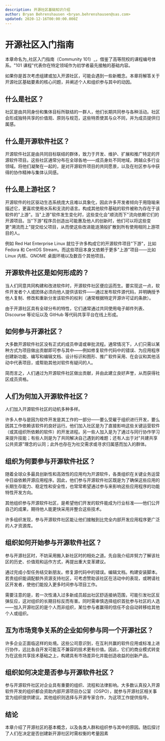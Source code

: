 ```yaml
---
description: 开源社区基础知识介绍
author: Bryan Behrenshausen <bryan.behrenshausen@sas.com>
updated: 2020-12-16T00:00:00.000Z
---
```


# 开源社区入门指南

本章命名为_社区入门指南（Community 101）_，借鉴了高等院校的课程编号体系。"101 课程"代表你在特定领域作为初学者最先接触的基础内容。

如果你是首次考虑组建或加入开源社区，可能会遇到一些新概念。本章将解答关于开源社区基础要素的核心问题，并阐述个人和组织参与其中的动因。

## 什么是社区？

社区是由共同身份和集体目标所联结的一群人，他们长期共同参与各种活动。社区会形成独特共享的价值观、原则与规范，这些特质使其与众不同，并为成员提供归属感。

## 什么是开源软件社区？

开源软件社区是由共同目标联结的群体，致力于开发、维护、扩展和推广特定的开源软件项目。这些社区通常分布在全球各地——成员身处不同地域，跨越众多行业领域。将他们凝聚在一起的，是对开源软件项目的共同愿景，以及在社区参与中获得的协作精神与集体认同感。

## 什么是上游社区？

开源软件的社区驱动生态系统庞大且难以具象化，因此许多开发者倾向于用隐喻来描述它，更喜欢使用水系和支流的语言。构成其他软件基础的软件被称为存在于该软件的"上游"。当"上游"软件发生变化时，这些变化会"顺流而下"流向依赖它们的开源项目。当"下游"程序员创造出可能惠及他人的创新时，他们可以将这些变更"溯流而上"提交给父项目，从而使这些改进能涟漪般扩散到所有使用相同上游项目的人。

例如 Red Hat Enterprise Linux 就位于许多构成它的开源软件项目"下游"，比如 Fedora 和 CentOS Stream。而这些项目本身又依赖于更多"上游"项目——比如 Linux 内核、GNOME 桌面环境以及数百个其他项目。

## 开源软件社区是如何形成的？

当人们同意共同构建和改进软件时，开源软件社区便应运而生。要实现这一点，软件开发者个人或团体必须向他人提供该软件——通过发布软件源代码，并明确授予他人复制、修改和重新分发该软件的权利（通常根据特定开源许可证的条款）。

由于开源社区具有全球分布的特性，它们通常通过共同使用电子邮件列表、Discourse 等论坛以及 GitHub 等代码共享平台在线上形成。

## 如何参与开源社区？

大多数开源软件社区没有正式的成员申请或审批流程。通常情况下，人们只需以某种方式为项目做出贡献即可参与其中——例如修复软件代码中的错误、为应用程序创建新功能、编写和编辑文档、设计标识和图形、推广软件采用、在会议和其他活动中代表项目，或帮助其他对软件有疑问的人。

简而言之，人们通过为开源软件社区做出贡献，并由此建立良好声誉，从而获得社区成员资格。

## 人们为何加入开源软件社区？

人们加入开源软件社区的动机多种多样。

许多人参与是因为软件开发是其工作的一部分——要么受雇于组织进行开发，要么因其工作依赖该软件的良好运行。他们加入社区是为了直接影响这些关键运营软件（或其组织所依赖的软件）的开发进程。另一些人加入是为了通过与同行协作学习来提升技能；有些人则是为了共同解决自己遇到的难题；还有人出于对"共建共享公共资源"理念的认同；此外也存在为社交需求或寻求归属感而加入的群体。

## 组织为何要参与开源软件社区？

随着全球众多最具创新性和高效性的应用均为开源软件，各类组织在关键业务运营中日益依赖开源应用程序。因此，他们参与开源软件社区既是为了确保这些应用的长期生存能力、稳定性和安全性，也常常希望通过参与来影响这些应用程序的功能特性开发方向。

其他组织参与开源软件社区，是希望他们开发的软件能成为行业标准——他们公开自己的成果，期待他人能更快采用并整合这些技术。

许多组织发现，参与开源软件社区能让他们接触到比完全内部开发应用程序更广泛的人才资源库。

## 组织如何开始参与开源软件社区？

参与开源社区时，不妨采用搬入新社区时的相处之道。先自我介绍并努力了解该社区的历史、价值观和运作方式，再提出重大变革建议。

通过完成小型任务结交新朋友。修复源代码中的错误。编辑文档。构建安装脚本。若贵组织能调配额外资源支持社区，可考虑赞助该社区在活动中的表现，或聘请社区开发者，使他们能投入更多时间参与项目工作。

需要注意的是，若一次性涌入过多新成员超出社区舒适接纳范围，可能引发社区反弹反应，这对组织的长期目标反而有害。同时需审慎选择组织首批参与社区的人选——加入开源社区的是个人而非组织，某位参与者赢得的信任不会自动转移给其他个人或组织。

## 互为市场竞争关系的企业如何参与同一个开源社区？

许多企业正面临这样的处境。这些公司意识到，在互利共赢的软件应用或标准上进行协作，远比各自开发可能互不兼容的技术更有价值。因此，它们的商业模式转变为在这些共享技术基础之上，构建具有市场差异化并能创造收益的创新产品。

## 组织如何决定是否参与开源软件社区？

参与开源软件社区对企业具有重要的组织、流程和法律影响。大多数认真投入开源软件开发的组织都会资助内部开源项目办公室（OSPO），就参与开源社区相关事宜为组织提供建议。其他组织则选择与开源专家合作，为这项工作提供指导。

## 结论

本章介绍了开源社区的基本概念，以及各类人群和组织参与其中的原因。随后探讨了人们在决定是否创建新开源社区时需权衡的考量因素
